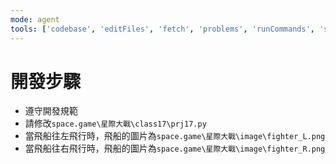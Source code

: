 ```yaml
---
mode: agent
tools: ['codebase', 'editFiles', 'fetch', 'problems', 'runCommands', 'search', 'searchResults', 'terminalLastCommand', 'terminalSelection', 'usages']
---
```


# 開發步驟

- 遵守開發規範
- 請修改`space.game\星際大戰\class17\prj17.py`
- 當飛船往左飛行時，飛船的圖片為`space.game\星際大戰\image\fighter_L.png`
- 當飛船往右飛行時，飛船的圖片為`space.game\星際大戰\image\fighter_R.png`